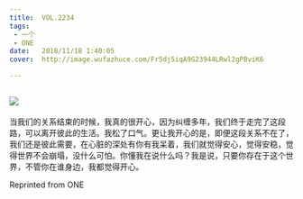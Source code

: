 ```yaml
---
title:	VOL.2234
tags:
 - 一个
 - ONE
date:	2018/11/18 1:40:05
cover:	http://image.wufazhuce.com/Fr5dj5iqA9G23944LRwl2gPBviK6

---
```

![](http://image.wufazhuce.com/Fr5dj5iqA9G23944LRwl2gPBviK6)
---

当我们的关系结束的时候，我真的很开心，因为纠缠多年，我们终于走完了这段路，可以离开彼此的生活。我松了口气。更让我开心的是，即便这段关系不在了，我们还是彼此需要，在心脏的深处有你有我呆着，我们就觉得安心，觉得安稳，觉得世界不会崩塌，没什么可怕。你懂我在说什么吗？我是说，只要你存在于这个世界，不管你在谁身边，我都觉得开心。
 
Reprinted from ONE
